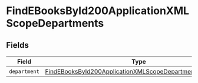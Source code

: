 # FindEBooksById200ApplicationXMLScopeDepartments


## Fields

| Field                                                                                                                                             | Type                                                                                                                                              | Required                                                                                                                                          | Description                                                                                                                                       |
| ------------------------------------------------------------------------------------------------------------------------------------------------- | ------------------------------------------------------------------------------------------------------------------------------------------------- | ------------------------------------------------------------------------------------------------------------------------------------------------- | ------------------------------------------------------------------------------------------------------------------------------------------------- |
| `department`                                                                                                                                      | [FindEBooksById200ApplicationXMLScopeDepartmentsDepartment](../../models/operations/findebooksbyid200applicationxmlscopedepartmentsdepartment.md) | :heavy_minus_sign:                                                                                                                                | N/A                                                                                                                                               |
